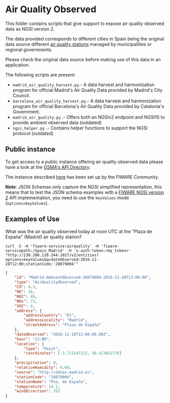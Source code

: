 # Air Quality Observed

This folder contains scripts that give support to expose air quality observed
data as NGSI version 2.

The data provided corresponds to different cities in Spain being the original
data source different
[air quality stations](../PointOfInterest/AirQualityStation) managed by
municipalities or regional governments.

Please check the original data source before making use of this data in an
application.

The following scripts are present:

-   `madrid_air_quality_harvest.py`.- A data harvest and harmonization program
    for official Madrid's Air Quality Data provided by Madrid's City Council.
-   `barcelona_air_quality_harvest.py`.- A data harvest and harmonization
    program for official Barcelona's Air Quality Data provided by Catalonia's
    Government.
-   `madrid_air_quality.py` .- Offers both an NGSIv2 endpoint and NGSI10 to
    provide ambient observed data (outdated)
-   `ngsi_helper.py` .- Contains helper functions to support the NGSI protocol
    (outdated)

## Public instance

To get access to a public instance offering air quality observed data please
have a look at the
[GSMA's API Directory](http://apidirectory.connectedliving.gsma.com/api/air-quality-spain).

The instance described
[here](https://docs.google.com/document/d/1lHP7XS-7TNzsxLa0bNFb-96JnJXh0ecIHS3-H0qMREg/edit?usp=sharing)
has been set up by the FIWARE Community.

**Note**: JSON Schemas only capture the NGSI simplified representation, this
means that to test the JSON schema examples with a
[FIWARE NGSI version 2](http://fiware.github.io/specifications/ngsiv2/stable)
API implementation, you need to use the `keyValues` mode (`options=keyValues`).

## Examples of Use

What was the air quality observed today at noon UTC at the "Plaza de España"
(Madrid) air quality station?

`curl -S -H 'fiware-service:airquality' -H 'fiware-servicepath:/Spain_Madrid' -H 'x-auth-token:<my_token>' "http://130.206.118.244:1027/v2/entities?options=keyValues&q=dateObserved:2016-11-28T12:00;stationCode:'28079004'"`

```json
{
    "id": "Madrid-AmbientObserved-28079004-2016-11-28T13:00:00",
    "type": "AirQualityObserved",
    "CO": 0.3,
    "NO": 18,
    "NO2": 46,
    "NOx": 73,
    "SO2": 4,
    "address": {
        "addressCountry": "ES",
        "addressLocality": "Madrid",
        "streetAddress": "Plaza de España"
    },
    "dateObserved": "2016-11-28T12:00:00.00Z",
    "hour": "13:00",
    "location": {
        "type": "Point",
        "coordinates": [-3.712247222, 40.423852778]
    },
    "precipitation": 0,
    "relativeHumidity": 0.69,
    "source": "http://datos.madrid.es",
    "stationCode": "28079004",
    "stationName": "Pza. de España",
    "temperature": 14.3,
    "windDirection": 352
}
```
